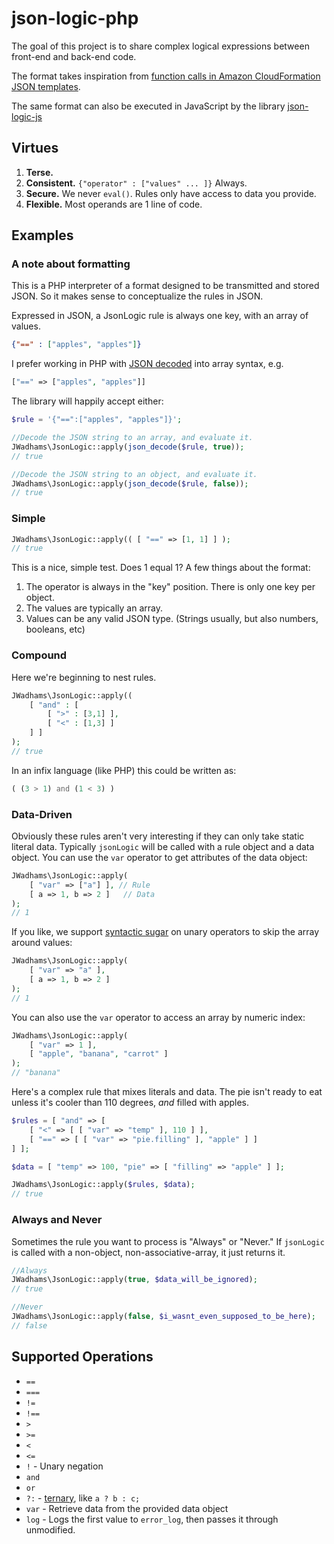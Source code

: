 # json-logic-php

The goal of this project is to share complex logical expressions between front-end and back-end code.

The format takes inspiration from [function calls in Amazon CloudFormation JSON templates](http://docs.aws.amazon.com/AWSCloudFormation/latest/UserGuide/gettingstarted.templatebasics.html#gettingstarted.templatebasics.mappings).

The same format can also be executed in JavaScript by the library [json-logic-js](https://github.com/jwadhams/json-logic-js/)

## Virtues

  1. **Terse.**
  1. **Consistent.** `{"operator" : ["values" ... ]}`  Always.
  1. **Secure.** We never `eval()`. Rules only have access to data you provide.
  1. **Flexible.** Most operands are 1 line of code.



## Examples

### A note about formatting

This is a PHP interpreter of a format designed to be transmitted and stored JSON.  So it makes sense to conceptualize the rules in JSON.

Expressed in JSON, a JsonLogic rule is always one key, with an array of values.

```json
{"==" : ["apples", "apples"]}
```

I prefer working in PHP with [JSON decoded](http://php.net/manual/en/function.json-decode.php) into array syntax, e.g.
```php
["==" => ["apples", "apples"]]
```

The library will happily accept either:
```php
$rule = '{"==":["apples", "apples"]}';

//Decode the JSON string to an array, and evaluate it.
JWadhams\JsonLogic::apply(json_decode($rule, true));
// true

//Decode the JSON string to an object, and evaluate it.
JWadhams\JsonLogic::apply(json_decode($rule, false));
// true
```


### Simple
```php
JWadhams\JsonLogic::apply(( [ "==" => [1, 1] ] );
// true
```

This is a nice, simple test. Does 1 equal 1?  A few things about the format:

  1. The operator is always in the "key" position. There is only one key per object.
  1. The values are typically an array.
  1. Values can be any valid JSON type. (Strings usually, but also numbers, booleans, etc)

### Compound
Here we're beginning to nest rules. 

```php
JWadhams\JsonLogic::apply((
	[ "and" : [
		[ ">" : [3,1] ],
		[ "<" : [1,3] ]
	] ]
);
// true
```
  
In an infix language (like PHP) this could be written as:

```php
( (3 > 1) and (1 < 3) )
```
    
### Data-Driven

Obviously these rules aren't very interesting if they can only take static literal data. Typically `jsonLogic` will be called with a rule object and a data object. You can use the `var` operator to get attributes of the data object:

```php
JWadhams\JsonLogic::apply(
	[ "var" => ["a"] ], // Rule
	[ a => 1, b => 2 ]   // Data
);
// 1
```

If you like, we support [syntactic sugar](https://en.wikipedia.org/wiki/Syntactic_sugar) on unary operators to skip the array around values:

```php
JWadhams\JsonLogic::apply(
	[ "var" => "a" ],
	[ a => 1, b => 2 ]
);
// 1
```

You can also use the `var` operator to access an array by numeric index:

```php
JWadhams\JsonLogic::apply(
	[ "var" => 1 ],
	[ "apple", "banana", "carrot" ]
);
// "banana"
```

Here's a complex rule that mixes literals and data. The pie isn't ready to eat unless it's cooler than 110 degrees, *and* filled with apples.

```php
$rules = [ "and" => [
	[ "<" => [ [ "var" => "temp" ], 110 ] ],
	[ "==" => [ [ "var" => "pie.filling" ], "apple" ] ]
] ];

$data = [ "temp" => 100, "pie" => [ "filling" => "apple" ] ];

JWadhams\JsonLogic::apply($rules, $data);
// true
```

### Always and Never
Sometimes the rule you want to process is "Always" or "Never."  If `jsonLogic` is called with a non-object, non-associative-array, it just returns it.

```php
//Always
JWadhams\JsonLogic::apply(true, $data_will_be_ignored);
// true

//Never
JWadhams\JsonLogic::apply(false, $i_wasnt_even_supposed_to_be_here);
// false
```
    
## Supported Operations

  - `==` 
  - `===` 
  - `!=`
  - `!==`
  - `>`
  - `>=`
  - `<`
  - `<=`
  - `!` - Unary negation
  - `and`
  - `or`
  - `?:` - [ternary](https://developer.mozilla.org/en-US/docs/Web/JavaScript/Reference/Operators/Conditional_Operator), like `a ? b : c;`
  - `var` - Retrieve data from the provided data object
  - `log` - Logs the first value to `error_log`, then passes it through unmodified.
  
